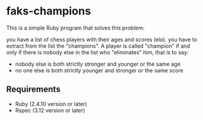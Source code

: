 # faks-champions
This is a simple Ruby program that solves this problem:

you have a list of chess players with their ages and scores (elo).
you have to extract from the list the "champions".
A player is called "champion" if and only if there is nobody else in the list who "eliminates" him, that is to say:
- nobody else is both strictly stronger and younger or the same age
- no one else is both strictly younger and stronger or the same score

## Requirements

 - Ruby (2.4.10 version or later)
 - Rspec (3.12 version or later)
